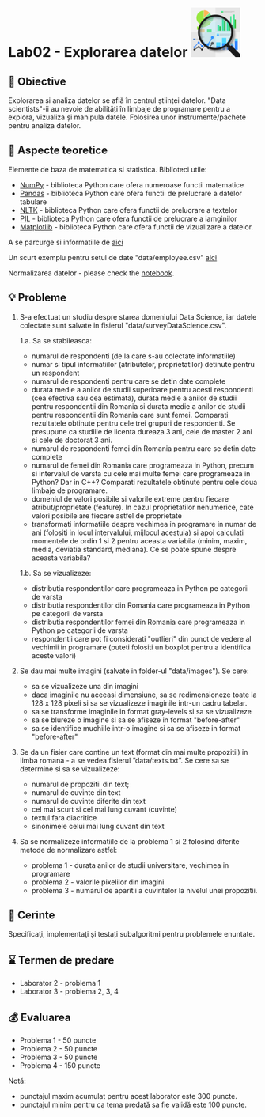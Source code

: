 # Lab02 - Explorarea datelor <img src="EDA.png" width="100">


## :microscope: Obiective 

Explorarea și analiza datelor se află în centrul științei datelor. "Data scientists"-ii au nevoie de abilități în limbaje de programare pentru a explora, vizualiza și manipula datele. Folosirea unor instrumente/pachete pentru analiza datelor.

## :book:  Aspecte teoretice 

Elemente de baza de matematica si statistica. Biblioteci utile:
- [NumPy](https://numpy.org/) - biblioteca Python care ofera numeroase functii matematice
- [Pandas](https://pandas.pydata.org/) - biblioteca Python care ofera functii de prelucrare a datelor tabulare
- [NLTK](https://www.nltk.org/) - biblioteca Python care ofera functii de prelucrare a textelor
- [PIL](https://pypi.org/project/pillow/) - biblioteca Python care ofera functii de prelucrare a iamginilor
- [Matplotlib](https://matplotlib.org/) - biblioteca Python care ofera functii de vizualizare a datelor. 

A se parcurge si informatiile de [aici](https://learn.microsoft.com/en-us/training/modules/explore-analyze-data-with-python/)

Un scurt exemplu pentru setul de date "data/employee.csv" [aici](emplyeeExample.ipynb)

Normalizarea datelor - please check the [notebook](dataNormalisation/AI-lab02-dataNormalisation.ipynb). 

## :bulb: Probleme 

1.	S-a efectuat un studiu despre starea domeniului Data Science, iar datele colectate sunt salvate in fisierul "data/surveyDataScience.csv". 
    
    1.a. Sa se stabileasca:
    - numarul de respondenti (de la care s-au colectate informatiile)
    - numar si tipul informatiilor (atributelor, proprietatilor) detinute pentru un respondent
    - numarul de respondenti pentru care se detin date complete
    - durata medie a anilor de studii superioare pentru acesti respondenti (cea efectiva sau cea estimata), durata medie a anilor de studii pentru respondentii din Romania si durata medie a anilor de studii pentru respondentii din Romania care sunt femei. Comparati rezultatele obtinute pentru cele trei grupuri de respondenti. Se presupune ca studiile de licenta dureaza 3 ani, cele de master 2 ani si cele de doctorat 3 ani.
    - numarul de respondenti femei din Romania pentru care se detin date complete
    - numarul de femei din Romania care programeaza in Python, precum si intervalul de varsta cu cele mai multe femei care programeaza in Python? Dar in C++? Comparati rezultatele obtinute pentru cele doua limbaje de programare.    
    - domeniul de valori posibile si valorile extreme pentru fiecare atribut/proprietate (feature). In cazul proprietatilor nenumerice, cate valori posibile are fiecare astfel de proprietate
    - transformati informatiile despre vechimea in programare in numar de ani (folositi in locul intervalului, mijlocul acestuia) si apoi calculati momentele de ordin 1 si 2 pentru aceasta variabila (minim, maxim, media, deviatia standard, mediana). Ce se poate spune despre aceasta variabila?

    1.b. Sa se vizualizeze:
    - distributia respondentilor care programeaza in Python pe categorii de varsta
    - distributia respondentilor din Romania care programeaza in Python pe categorii de varsta 
    - distributia respondentilor femei din Romania care programeaza in Python pe categorii de varsta 
    - respondentii care pot fi considerati "outlieri" din punct de vedere al vechimii in programare (puteti folositi un boxplot pentru a identifica aceste valori)

2. Se dau mai multe imagini (salvate in folder-ul "data/images"). Se cere:
    - sa se vizualizeze una din imagini
    - daca imaginile nu aceeasi dimensiune, sa se redimensioneze toate la 128 x 128 pixeli si sa se vizualizeze imaginile intr-un cadru tabelar.
    - sa se transforme imaginile in format gray-levels si sa se vizualizeze
    - sa se blureze o imagine si sa se afiseze in format "before-after"
    - sa se identifice muchiile intr-o imagine si sa se afiseze in format "before-after"

3. Se da un fisier care contine un text (format din mai multe propozitii) in limba romana - a se vedea fisierul ”data/texts.txt”. Se cere sa se determine si sa se vizualizeze:
    - numarul de propozitii din text;
    - numarul de cuvinte din text
    - numarul de cuvinte diferite din text
    - cel mai scurt si cel mai lung cuvant (cuvinte)
    - textul fara diacritice
    - sinonimele celui mai lung cuvant din text

4. Sa se normalizeze informatiile de la problema 1 si 2 folosind diferite metode de normalizare astfel:
    - problema 1 - durata anilor de studii universitare, vechimea in programare
    - problema 2 - valorile pixelilor din imagini
    - problema 3 - numarul de aparitii a cuvintelor la nivelul unei propozitii.






## :memo:  Cerinte 

Specificaţi, implementaţi și testați subalgoritmi pentru problemele enuntate. 

## :hourglass: Termen de predare 

- Laborator 2 - problema 1 
- Laborator 3 - problema 2, 3, 4

## :moneybag: Evaluarea
- Problema 1 - 50 puncte
- Problema 2 - 50 puncte
- Problema 3 - 50 puncte
- Problema 4 - 150 puncte

Notă: 
- punctajul maxim acumulat pentru acest laborator este 300 puncte.
- punctajul minim pentru ca tema predată sa fie validă este 100 puncte.  

